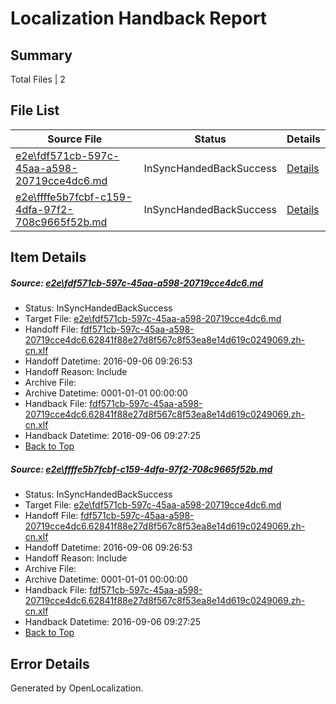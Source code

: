 # <a name='report-top'></a> Localization Handback Report

## Summary
 Total Files | 2

## File List
 Source File | Status | Details 
 ----------- | ------ | ------- 
 [e2e\fdf571cb-597c-45aa-a598-20719cce4dc6.md](https://github.com/OpenLocalizationTestOrg/ol-test0/blob/95649070dca3ca022cf53f36db5ecae631838960/e2e/fdf571cb-597c-45aa-a598-20719cce4dc6.md) | InSyncHandedBackSuccess | [Details](#6c8e7e51320a3a74d078497bde329ec8d723cb701)
 [e2e\ffffe5b7fcbf-c159-4dfa-97f2-708c9665f52b.md](https://github.com/OpenLocalizationTestOrg/ol-test0/blob/95649070dca3ca022cf53f36db5ecae631838960/e2e/ffffe5b7fcbf-c159-4dfa-97f2-708c9665f52b.md) | InSyncHandedBackSuccess | [Details](#6c8e7e51320a3a74d078497bde329ec8d723cb702)

## Item Details
##### <a name='6c8e7e51320a3a74d078497bde329ec8d723cb701'></a> Source: [e2e\fdf571cb-597c-45aa-a598-20719cce4dc6.md](https://github.com/OpenLocalizationTestOrg/ol-test0/blob/95649070dca3ca022cf53f36db5ecae631838960/e2e/fdf571cb-597c-45aa-a598-20719cce4dc6.md)
* Status: InSyncHandedBackSuccess
* Target File: [e2e\fdf571cb-597c-45aa-a598-20719cce4dc6.md](https://github.com/OpenLocalizationTestOrg/ol-test0-zhcn/blob/ccaf0e5eb51210de59055f7496c49d36427d9817/e2e/fdf571cb-597c-45aa-a598-20719cce4dc6.md)
* Handoff File: [fdf571cb-597c-45aa-a598-20719cce4dc6.62841f88e27d8f567c8f53ea8e14d619c0249069.zh-cn.xlf](https://github.com/OpenLocalizationTestOrg/ol-test0-handoff/blob/2a53baf9a765257df3f3da8765b48be23c759339/ol-handoff/OpenLocalizationTestOrg/ol-test0-zhcn/ci/ht/fdf571cb-597c-45aa-a598-20719cce4dc6.62841f88e27d8f567c8f53ea8e14d619c0249069.zh-cn.xlf)
* Handoff Datetime: 2016-09-06 09:26:53
* Handoff Reason: Include
* Archive File: 
* Archive Datetime: 0001-01-01 00:00:00
* Handback File: [fdf571cb-597c-45aa-a598-20719cce4dc6.62841f88e27d8f567c8f53ea8e14d619c0249069.zh-cn.xlf](https://github.com/OpenLocalizationTestOrg/ol-test0-handback/blob/f9138ac0e8b5e387fc3adf562ab50696e2f8f443/ol-handback/OpenLocalizationTestOrg/ol-test0-zhcn/ci/ht/fdf571cb-597c-45aa-a598-20719cce4dc6.62841f88e27d8f567c8f53ea8e14d619c0249069.zh-cn.xlf)
* Handback Datetime: 2016-09-06 09:27:25
* [Back to Top](#report-top)

##### <a name='6c8e7e51320a3a74d078497bde329ec8d723cb702'></a> Source: [e2e\ffffe5b7fcbf-c159-4dfa-97f2-708c9665f52b.md](https://github.com/OpenLocalizationTestOrg/ol-test0/blob/95649070dca3ca022cf53f36db5ecae631838960/e2e/ffffe5b7fcbf-c159-4dfa-97f2-708c9665f52b.md)
* Status: InSyncHandedBackSuccess
* Target File: [e2e\fdf571cb-597c-45aa-a598-20719cce4dc6.md](https://github.com/OpenLocalizationTestOrg/ol-test0-zhcn/blob/ccaf0e5eb51210de59055f7496c49d36427d9817/e2e/fdf571cb-597c-45aa-a598-20719cce4dc6.md)
* Handoff File: [fdf571cb-597c-45aa-a598-20719cce4dc6.62841f88e27d8f567c8f53ea8e14d619c0249069.zh-cn.xlf](https://github.com/OpenLocalizationTestOrg/ol-test0-handoff/blob/2a53baf9a765257df3f3da8765b48be23c759339/ol-handoff/OpenLocalizationTestOrg/ol-test0-zhcn/ci/ht/fdf571cb-597c-45aa-a598-20719cce4dc6.62841f88e27d8f567c8f53ea8e14d619c0249069.zh-cn.xlf)
* Handoff Datetime: 2016-09-06 09:26:53
* Handoff Reason: Include
* Archive File: 
* Archive Datetime: 0001-01-01 00:00:00
* Handback File: [fdf571cb-597c-45aa-a598-20719cce4dc6.62841f88e27d8f567c8f53ea8e14d619c0249069.zh-cn.xlf](https://github.com/OpenLocalizationTestOrg/ol-test0-handback/blob/f9138ac0e8b5e387fc3adf562ab50696e2f8f443/ol-handback/OpenLocalizationTestOrg/ol-test0-zhcn/ci/ht/fdf571cb-597c-45aa-a598-20719cce4dc6.62841f88e27d8f567c8f53ea8e14d619c0249069.zh-cn.xlf)
* Handback Datetime: 2016-09-06 09:27:25
* [Back to Top](#report-top)


## Error Details

Generated by OpenLocalization.
